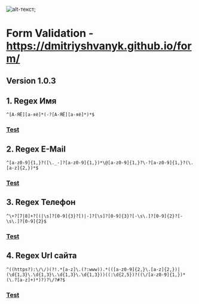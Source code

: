 ![alt-текст](https://pictures.s3.yandex.net/frontend-developer/dom_bom/logo.svg "Yandex Prakticum - Регулярные выражения");
# Form Validation - https://dmitriyshvanyk.github.io/form/
## Version 1.0.3

## 1. Regex Имя
```^[А-ЯЁ][а-яё]*(-?[А-ЯЁ][а-яё]*)*$```
### [Test][1]
[1]: https://regex101.com/r/bLJqBH/1

## 2. Regex E-Mail
```^[a-z0-9]{1,}?([\._-]?[a-z0-9]{1,})*\@[a-z0-9]{1,}?\-?[a-z0-9]{1,}?(\.[a-z]{2,})*$```
### [Test][2]
[2]: https://regex101.com/r/x3TZml/2

## 3. Regex Телефон
```^\+?[7|8]+?[(|\s]?[0-9]{3}?[)|-]?[\s]?[0-9]{3}?[-\s\.]?[0-9]{2}?[-\s\.]?[0-9]{2}$```

### [Test][3]
[3]: https://regex101.com/r/oQ3YG4/1

## 4. Regex Url сайта
```^((https?):\/\/)(?!.*[a-z]\.(?:www)).*(([a-z0-9]{2,}\.[a-z]{2,})|(\d{1,3}\.\d{1,3}\.\d{1,3}\.\d{1,3}))((:\d{2,5})?((\/[a-z0-9]{1,})*(\.?[a-z]+)*)?)?\/?#?$```
### [Test][4] 
[4]: https://regex101.com/r/182wxC/9